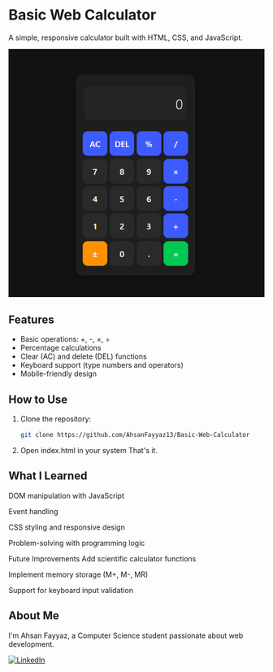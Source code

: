 # Basic Web Calculator

A simple, responsive calculator built with HTML, CSS, and JavaScript.

 ![Calculator Screenshot](MyCal/Screenshot.png)


## Features

- Basic operations: +, -, ×, ÷
- Percentage calculations
- Clear (AC) and delete (DEL) functions
- Keyboard support (type numbers and operators)
- Mobile-friendly design

## How to Use

1. Clone the repository:
   ```bash
   git clone https://github.com/AhsanFayyaz13/Basic-Web-Calculator
   ```
2. Open index.html in your system
   That's it.

## What I Learned
DOM manipulation with JavaScript

Event handling

CSS styling and responsive design

Problem-solving with programming logic

Future Improvements
Add scientific calculator functions

Implement memory storage (M+, M-, MR)

Support for keyboard input validation

## About Me

I'm Ahsan Fayyaz, a Computer Science student passionate about web development. 

[![LinkedIn](https://img.shields.io/badge/LinkedIn-Connect-blue?style=flat&logo=linkedin)](https://www.linkedin.com/in/ahsan-fayyaz-a0a3a429a) 
